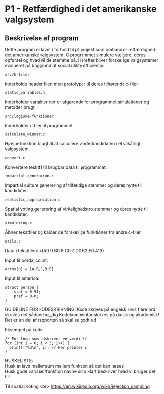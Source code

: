 # P1 - Retfærdighed i det amerikanske valgsystem

## Beskrivelse af program
Dette program er lavet i forhold til p1 projekt som omhandler retfærdighed i det
amerikanske valgsystem. C programmet simulere vælgere, deres opførsel og hvad vil de stemme på. 
Herefter bliver forskellige valgsystemer evalueret på baggrund af social utility efficiency.

````
src/h-filer
````
Inderholde header filen men prototyper til deres tilhørende c-filer

````
static_variables.h
````
Inderholder variabler der er afgørende for programmet simulationer og metoder brugt


````
src/logiske-funktioner
````
Inderholder c filer til programmet

````
calculate_winner.c
````
Hjælpefunktion brugt til at calculere vinderkandidaten i et vilkårligt valgsystem.

````
convert.c
````
Konvertere tesktfil til brugbar data til programmet.

````
impartial_generation.c
````
Impartial culture generering af tilfældige stemmer og deres nytte til kandidater.

````
realistic_appropriation.c
````
Spatial voting generering af virkelighedstro stemmer og deres nytte til kandidater.

````
simulering.c
````
Åbner tekstfiler og kalder de forskellige funktioner fra andre c-filer

````
utils.c
````


Data i tekstfilen: 4(A0.9 B0.8 C0.7 D0.62 E0.413)

Input til borda_count:
````
array[n] = [A,B,C,D,E]
````

Input til america:
````
struct person {
    stat = 0-51;
    pref = 0-n;
}
````

GUIDELINE FOR KODESKRIVNING:
Kode skrives på engelsk
Hvis flere ord skrives det sådan: hej_dig
Kodekommentar skrives på dansk og akademisk! Det er en del af rapporten så skal se godt ud

Eksempel på kode:

````
/* For loop som udskriver en værdi */
for (int i = 0; i < 5; i++) {
  printf("%d\n", i); // Her printes i
}
````

HUSKELISTE:<br/>
Husk at lave mellemrum mellem funktion så det kan læses! <br/>
Husk gode variabel/funktion navne som klart beskriver hvad vi bruger det til!


Til spatial voting <br\>
https://en.wikipedia.org/wiki/Rejection_sampling

